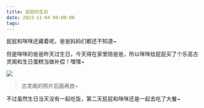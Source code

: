 ```yaml
---
title: 屁屁的生日
date: 2023-11-04 00:00:00
tags:
---
```


屁屁和咪咪还藏着呢，爸爸妈妈们都还不知道~

但是咪咪的爸爸昨天过生日，今天得在家里陪爸爸，所以咪咪给屁屁买了个乐高古灵阁和生日蛋糕当做补偿！嘿嘿~

![](/images/20231104_001.jpg)

> 古灵阁的照片后面再放~

不过虽然生日当天没有一起吃饭，第二天屁屁和咪咪还是一起去吃了大餐~